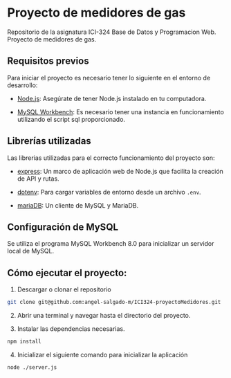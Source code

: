 # Proyecto de medidores de gas
Repositorio de la asignatura ICI-324 Base de Datos y Programacion Web.  Proyecto de medidores de gas.

## Requisitos previos

Para iniciar el proyecto es necesario tener lo siguiente en el entorno de desarrollo:

- [Node.js](https://nodejs.org/): Asegúrate de tener Node.js instalado en tu computadora.

- [MySQL Workbench](https://dev.mysql.com/downloads/): Es necesario tener una instancia en funcionamiento utilizando el script sql proporcionado.

## Librerías utilizadas

Las librerias utilizadas para el correcto funcionamiento del proyecto son:

- [express](https://expressjs.com/): Un marco de aplicación web de Node.js que facilita la creación de API y rutas.

- [dotenv](https://www.npmjs.com/package/dotenv): Para cargar variables de entorno desde un archivo `.env`.

- [mariaDB](https://www.npmjs.com/package/mariadb): Un cliente de MySQL y MariaDB.

## Configuración de MySQL

Se utiliza el programa MySQL Workbench 8.0 para inicializar un servidor local de MySQL.

## Cómo ejecutar el proyecto:

1. Descargar o clonar el repositorio
```bash
git clone git@github.com:angel-salgado-m/ICI324-proyectoMedidores.git
```
2. Abrir una terminal y navegar hasta el directorio del proyecto.

3. Instalar las dependencias necesarias.
```bash
npm install
```
4. Inicializar el siguiente comando para inicializar la aplicación
```bash
node ./server.js
```
